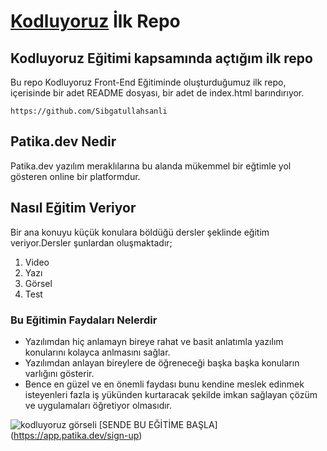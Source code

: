 # [Kodluyoruz](https://www.kodluyoruz.org/) İlk Repo

## Kodluyoruz Eğitimi kapsamında açtığım ilk repo

Bu repo Kodluyoruz Front-End Eğitiminde oluşturduğumuz ilk repo, içerisinde bir adet README dosyası, bir adet de index.html barındırıyor.

```
https://github.com/Sibgatullahsanli
```



## Patika.dev Nedir

Patika.dev yazılım meraklılarına bu alanda mükemmel bir eğtimle yol gösteren online bir platformdur.

## Nasıl Eğitim Veriyor


Bir ana konuyu küçük konulara böldüğü dersler şeklinde eğitim veriyor.Dersler şunlardan oluşmaktadır;

1. Video
2. Yazı
3. Görsel
4. Test

### Bu Eğitimin Faydaları Nelerdir
* Yazılımdan hiç anlamayn bireye rahat ve basit anlatımla yazılım konularını kolayca anlmasını sağlar.
* Yazılımdan anlayan bireylere de öğreneceği başka başka konuların varlığını gösterir.
* Bence en güzel ve en önemli faydası bunu kendine meslek edinmek isteyenleri fazla iş yükünden kurtaracak şekilde imkan sağlayan çözüm ve uygulamaları öğretiyor olmasıdır.

![kodluyoruz görseli](https://avatars.githubusercontent.com/u/30476529?s=200&v=4)      [SENDE BU EĞİTİME BAŞLA] (https://app.patika.dev/sign-up)

